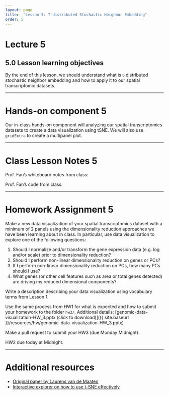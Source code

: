 ```yaml
---
layout: page
title:  "Lesson 5: T-distributed Stochastic Neighbor Embedding"
order: 5
---
```


# Lecture 5

## 5.0 Lesson learning objectives

By the end of this lesson, we should understand what is t-distributed stochastic neighbor embedding and how to apply it to our spatial transcriptomic datasets.

---

# Hands-on component 5

Our in-class hands-on component will analyzing our spatial transcriptomics datasets to create a data visualization using tSNE. We will also use `gridExtra` to create a multipanel plot. 

---

# Class Lesson Notes 5

Prof. Fan’s whiteboard notes from class: 

Prof. Fan’s code from class: 

---

# Homework Assignment 5

Make a new data visualization of your spatial transcriptomics dataset with a minimum of 2 panels using the dimensionality reduction approaches we have been learning about in class. In particular, use data visualization to explore one of the following questions:
1. Should I normalize and/or transform the gene expression data (e.g. log and/or scale) prior to dimensionality reduction?
2. Should I perform non-linear dimensionality reduction on genes or PCs?
3. If I perform non-linear dimensionality reduction on PCs, how many PCs should I use?
4. What genes (or other cell features such as area or total genes detected) are driving my reduced dimensional components?

Write a description describing your data visualization using vocabulary terms from Lesson 1.

Use the same process from HW1 for what is expected and how to submit your homework to the folder `hw3/`. Additional details:
[genomic-data-visualization-HW_3.pptx (click to download)]({{ site.baseurl }}/resources/hw/genomic-data-visualization-HW_3.pptx)

Make a pull request to submit your HW3 (due Monday Midnight).

HW2 due today at Midnight. 

---

# Additional resources
- [Original paper by Laurens van de Maaten](https://lvdmaaten.github.io/publications/papers/JMLR_2008.pdf)
- [Interactive explorer on how to use t-SNE effectively](https://distill.pub/2016/misread-tsne/)



